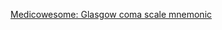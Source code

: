 [Medicowesome: Glasgow coma scale mnemonic](https://www.medicowesome.com/2016/09/glasgow-coma-scale-mnemonic.html)
